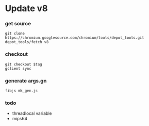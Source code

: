 # Update v8

### get source
```
git clone https://chromium.googlesource.com/chromium/tools/depot_tools.git
depot_tools/fetch v8 
```
### checkout
```
git checkout $tag
gclient sync
```

### generate args.gn
```
fibjs mk_gen.js
```
### todo
* threadlocal variable
* mips64
